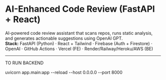 # AI-Enhanced Code Review (FastAPI + React)

AI-powered code review assistant that scans repos, runs static analysis, and generates actionable suggestions using OpenAI GPT.  
**Stack:** FastAPI (Python) · React + Tailwind · Firebase (Auth + Firestore) · OpenAI · GitHub Actions · Vercel (FE) · Render/Railway/Heroku/AWS (BE)

---

TO RUN BACKEND

uvicorn app.main:app --reload --host 0.0.0.0 --port 8000
